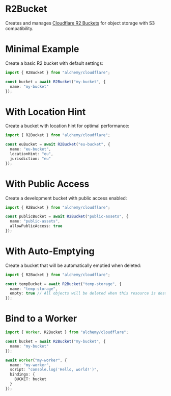 # R2Bucket

Creates and manages [Cloudflare R2 Buckets](https://developers.cloudflare.com/r2/buckets/) for object storage with S3 compatibility.

# Minimal Example

Create a basic R2 bucket with default settings:

```ts
import { R2Bucket } from "alchemy/cloudflare";

const bucket = await R2Bucket("my-bucket", {
  name: "my-bucket"
});
```

# With Location Hint

Create a bucket with location hint for optimal performance:

```ts
import { R2Bucket } from "alchemy/cloudflare";

const euBucket = await R2Bucket("eu-bucket", {
  name: "eu-bucket", 
  locationHint: "eu",
  jurisdiction: "eu"
});
```

# With Public Access

Create a development bucket with public access enabled:

```ts
import { R2Bucket } from "alchemy/cloudflare";

const publicBucket = await R2Bucket("public-assets", {
  name: "public-assets",
  allowPublicAccess: true
});
```

# With Auto-Emptying

Create a bucket that will be automatically emptied when deleted:

```ts
import { R2Bucket } from "alchemy/cloudflare";

const tempBucket = await R2Bucket("temp-storage", {
  name: "temp-storage",
  empty: true // All objects will be deleted when this resource is destroyed
});
```

# Bind to a Worker

```ts
import { Worker, R2Bucket } from "alchemy/cloudflare";

const bucket = await R2Bucket("my-bucket", {
  name: "my-bucket"
});

await Worker("my-worker", {
  name: "my-worker",
  script: "console.log('Hello, world!')",
  bindings: {
    BUCKET: bucket
  }
});
```